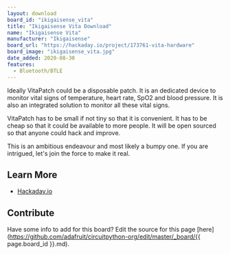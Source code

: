 ```yaml
---
layout: download
board_id: "ikigaisense_vita"
title: "Ikigaisense Vita Download"
name: "Ikigaisense Vita"
manufacturer: "Ikigaisense"
board_url: "https://hackaday.io/project/173761-vita-hardware"
board_image: "ikigaisense_vita.jpg"
date_added: 2020-08-30
features:
  - Bluetooth/BTLE
---
```


Ideally VitaPatch could be a disposable patch. It is an dedicated device to monitor vital signs of temperature, heart rate, SpO2 and blood pressure. It is also an integrated solution to monitor all these vital signs.

VitaPatch has to be small if not tiny so that it is convenient. It has to be cheap so that it could be available to more people. It will be open sourced so that anyone could hack and improve.

This is an ambitious endeavour and most likely a bumpy one. If you are intrigued, let's join the force to make it real.

## Learn More
* [Hackaday.io](https://hackaday.io/project/173761-vita-hardware)

## Contribute

Have some info to add for this board? Edit the source for this page [here](https://github.com/adafruit/circuitpython-org/edit/master/_board/{{ page.board_id }}.md).
